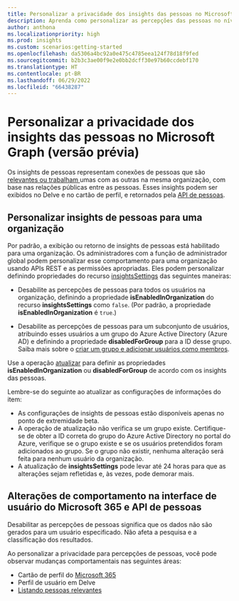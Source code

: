 ```yaml
---
title: Personalizar a privacidade dos insights das pessoas no Microsoft Graph (versão prévia)
description: Aprenda como personalizar as percepções das pessoas no nível da organização usando a API insightsSettings do Microsoft Graph.
author: anthona
ms.localizationpriority: high
ms.prod: insights
ms.custom: scenarios:getting-started
ms.openlocfilehash: da5306a4bc92a0e475c4785eea124f78d18f9fed
ms.sourcegitcommit: b2b3c3ae00f9e2e0bb2dcff30e97b60ccdebf170
ms.translationtype: HT
ms.contentlocale: pt-BR
ms.lasthandoff: 06/29/2022
ms.locfileid: "66438287"
---
```

# <a name="customize-people-insights-privacy-in-microsoft-graph-preview"></a>Personalizar a privacidade dos insights das pessoas no Microsoft Graph (versão prévia)

Os insights de pessoas representam conexões de pessoas que são [ relevantes ou trabalham ](people-example.md#including-a-person-as-relevant-or-working-with) umas com as outras na mesma organização, com base nas relações públicas entre as pessoas. Esses insights podem ser exibidos no Delve e no cartão de perfil, e retornados pela [API de pessoas](/graph/api/user-list-people).


## <a name="customize-people-insights-for-an-organization"></a>Personalizar insights de pessoas para uma organização

Por padrão, a exibição ou retorno de insights de pessoas está habilitado para uma organização. Os administradores com a função de administrador global podem personalizar esse comportamento para uma organização usando APIs REST e as permissões apropriadas. Eles podem personalizar definindo propriedades do recurso [insightsSettings](/graph/api/resources/insightssettings?view=graph-rest-beta&preserve-view=true) das seguintes maneiras:

- Desabilite as percepções de pessoas para todos os usuários na organização, definindo a propriedade **isEnabledInOrganization** do recurso **insightsSettings** como `false`. (Por padrão, a propriedade **isEnabledInOrganization** é `true`.)

- Desabilite as percepções de pessoas para um subconjunto de usuários, atribuindo esses usuários a um grupo do Azure Active Directory (Azure AD) e definindo a propriedade **disabledForGroup** para a ID desse grupo. Saiba mais sobre o [criar um grupo e adicionar usuários como membros](/azure/active-directory/fundamentals/active-directory-groups-create-azure-portal). 

Use a operação [atualizar](/graph/api/insightssettings-update?view=graph-rest-beta&preserve-view=true) para definir as propriedades **isEnabledInOrganization** ou **disabledForGroup** de acordo com os insights das pessoas. 

Lembre-se do seguinte ao atualizar as configurações de informações do item: 
* As configurações de insights de pessoas estão disponíveis apenas no ponto de extremidade beta. 
* A operação de atualização não verifica se um grupo existe. Certifique-se de obter a ID correta do grupo do Azure Active Directory no portal do Azure, verifique se o grupo existe e se os usuários pretendidos foram adicionados ao grupo. Se o grupo não existir, nenhuma alteração será feita para nenhum usuário da organização. 
* A atualização de **insightsSettings** pode levar até 24 horas para que as alterações sejam refletidas e, às vezes, pode demorar mais. 

## <a name="behavior-changes-in-the-microsoft-365-ui-and-people-api"></a>Alterações de comportamento na interface de usuário do Microsoft 365 e API de pessoas 

Desabilitar as percepções de pessoas significa que os dados não são gerados para um usuário especificado. Não afeta a pesquisa e a classificação dos resultados.

Ao personalizar a privacidade para percepções de pessoas, você pode observar mudanças comportamentais nas seguintes áreas:
* Cartão de perfil do [Microsoft 365](https://support.microsoft.com/office/profile-cards-in-microsoft-365-e80f931f-5fc4-4a59-ba6e-c1e35a85b501)
* Perfil de usuário em Delve
* [Listando pessoas relevantes](/graph/api/user-list-people)
